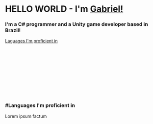 **<h1> HELLO WORLD - I'm [Gabriel!](https://www.linkedin.com/in/gabriel-lucas-couto-santos-9983592b3/)</h1>**
**<h3>I'm a C# programmer and a Unity game developer based in Brazil!</h3>**

[Laguages I'm proficient in](#languages-i'm--proficient-in)
\
\
\
\
\
\
\
\
\
\
\
**<h3>#Languages I'm proficient in</h3>**
Lorem ipsum factum
